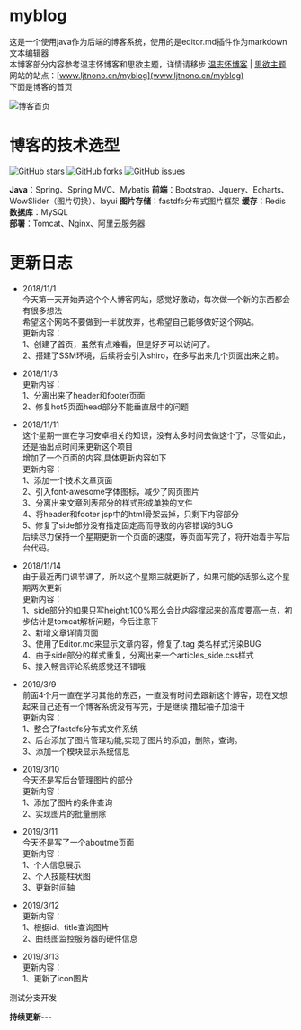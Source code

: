 # myblog
这是一个使用java作为后端的博客系统，使用的是editor.md插件作为markdown文本编辑器<br>
本博客部分内容参考温志怀博客和思欲主题，详情请移步  [温志怀博客](http://www.wenzhihuai.com) | [思欲主题](https://yusi123.com/)<br>
网站的站点：[www.ljtnono.cn/myblog](www.ljtnono.cn/myblog)<br>
下面是博客的首页<br>

![博客首页](https://www.ljtnono.cn/group1/M00/00/00/rBUAC1zKoxGACeKiAAN_4hNttpw288.png)


# 博客的技术选型 
[![GitHub stars](https://img.shields.io/github/stars/ljtnono/myblog.svg)](https://github.com/ljtnono/myblog/stargazers)
[![GitHub forks](https://img.shields.io/github/forks/ljtnono/myblog.svg)](https://github.com/ljtnono/myblog/network)
[![GitHub issues](https://img.shields.io/github/issues/ljtnono/myblog.svg)](https://github.com/ljtnono/imyblog/ssues)


**Java**：Spring、Spring MVC、Mybatis
**前端**：Bootstrap、Jquery、Echarts、WowSlider（图片切换）、layui 
**图片存储**：fastdfs分布式图片框架
**缓存**：Redis
**数据库**：MySQL  
**部署**：Tomcat、Nginx、阿里云服务器


# 更新日志
* 2018/11/1 <br>
今天第一天开始弄这个个人博客网站，感觉好激动，每次做一个新的东西都会有很多想法<br>
希望这个网站不要做到一半就放弃，也希望自己能够做好这个网站。<br>
更新内容：<br>
1、创建了首页，虽然有点难看，但是好歹可以访问了。<br>
2、搭建了SSM环境，后续将会引入shiro，在多写出来几个页面出来之前。<br>

* 2018/11/3 <br>
更新内容：<br>
1、分离出来了header和footer页面<br>
2、修复hot5页面head部分不能垂直居中的问题<br>

* 2018/11/11 <br>
这个星期一直在学习安卓相关的知识，没有太多时间去做这个了，尽管如此，还是抽出点时间来更新这个项目<br>
增加了一个页面的内容,具体更新内容如下<br>
更新内容：<br>
1、添加一个技术文章页面<br>
2、引入font-awesome字体图标，减少了网页图片<br>
3、分离出来文章列表部分的样式形成单独的文件<br>
4、将header和footer jsp中的html骨架去掉，只剩下内容部分<br>
5、修复了side部分没有指定固定高而导致的内容错误的BUG<br>
后续尽力保持一个星期更新一个页面的速度，等页面写完了，将开始着手写后台代码。<br>

* 2018/11/14<br>
由于最近两门课节课了，所以这个星期三就更新了，如果可能的话那么这个星期两次更新<br>
更新内容：<br>
1、side部分的如果只写height:100%那么会比内容撑起来的高度要高一点，初步估计是tomcat解析问题，今后注意下<br>
2、新增文章详情页面<br>
3、使用了Editor.md来显示文章内容，修复了.tag 类名样式污染BUG<br>
4、由于side部分的样式重复，分离出来一个articles_side.css样式<br>
5、接入畅言评论系统感觉还不错哦<br>


* 2019/3/9 <br>
前面4个月一直在学习其他的东西，一直没有时间去跟新这个博客，现在又想起来自己还有一个博客系统没有写完，于是继续
撸起袖子加油干<br>
更新内容：<br>
1、整合了fastdfs分布式文件系统<br>
2、后台添加了图片管理功能,实现了图片的添加，删除，查询。<br>
3、添加一个模块显示系统信息<br>

* 2019/3/10 <br>
今天还是写后台管理图片的部分<br>
更新内容：<br>
1、添加了图片的条件查询 <br>
2、实现图片的批量删除 <br>

* 2019/3/11 <br>
今天还是写了一个aboutme页面<br>
更新内容：<br>
1、个人信息展示 <br>
2、个人技能柱状图<br>
3、更新时间轴<br>

* 2019/3/12 <br>
更新内容：<br>
1、根据id、title查询图片<br>
2、曲线图监控服务器的硬件信息<br>

* 2019/3/13 <br>
更新内容：<br>
1、更新了icon图片<br>

测试分支开发

**持续更新---**